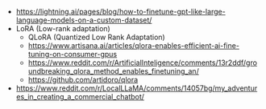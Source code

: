 - https://lightning.ai/pages/blog/how-to-finetune-gpt-like-large-language-models-on-a-custom-dataset/
- LoRA (Low-rank adaptation)
  - QLoRA (Quantized Low Rank Adaptation)
  - https://www.artisana.ai/articles/qlora-enables-efficient-ai-fine-tuning-on-consumer-gpus
  - https://www.reddit.com/r/ArtificialInteligence/comments/13r2ddf/groundbreaking_qlora_method_enables_finetuning_an/
  - https://github.com/artidoro/qlora
- https://www.reddit.com/r/LocalLLaMA/comments/14057bg/my_adventures_in_creating_a_commercial_chatbot/